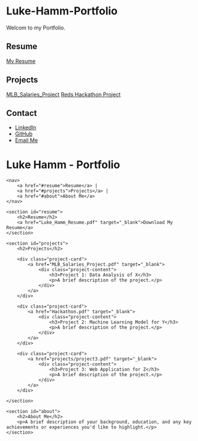 # Luke-Hamm-Portfolio
Welcom to my Portfolio.

## Resume
[My Resume](Luke_Hamm_Resume.pdf)

## Projects
[MLB_Salaries_Project](MLB_Salaries_Project.pdf)
[Reds Hackathon Project](Hackathon.pdf)


## Contact
- [LinkedIn](www.linkedin.com/in/luke-hamm-93ab3527b)
- [GitHub]([https://github.com/yourprofile](https://github.com/lukehamm03))
- [Email Me](lukehamm03@gmail.com)



<!DOCTYPE html>
<html lang="en">
<head>
    <meta charset="UTF-8">
    <meta name="viewport" content="width=device-width, initial-scale=1.0">
    <title>Luke Hamm - Portfolio</title>
    <link rel="stylesheet" href="assets/css/custom.css"> <!-- Link to your custom CSS file -->
</head>
<body>
    <h1>Luke Hamm - Portfolio</h1>
    
    <nav>
        <a href="#resume">Resume</a> | 
        <a href="#projects">Projects</a> | 
        <a href="#about">About Me</a>
    </nav>
    
    <section id="resume">
        <h2>Resume</h2>
        <a href="Luke_Hamm_Resume.pdf" target="_blank">Download My Resume</a>
    </section>
    
    <section id="projects">
        <h2>Projects</h2>
        
        <div class="project-card">
            <a href="MLB_Salaries_Project.pdf" target="_blank">
                <div class="project-content">
                    <h3>Project 1: Data Analysis of X</h3>
                    <p>A brief description of the project.</p>
                </div>
            </a>
        </div>

        <div class="project-card">
            <a href="Hackathon.pdf" target="_blank">
                <div class="project-content">
                    <h3>Project 2: Machine Learning Model for Y</h3>
                    <p>A brief description of the project.</p>
                </div>
            </a>
        </div>

        <div class="project-card">
            <a href="projects/project3.pdf" target="_blank">
                <div class="project-content">
                    <h3>Project 3: Web Application for Z</h3>
                    <p>A brief description of the project.</p>
                </div>
            </a>
        </div>
        
    </section>
    
    <section id="about">
        <h2>About Me</h2>
        <p>A brief description of your background, education, and any key achievements or experiences you'd like to highlight.</p>
    </section>
</body>
</html>


